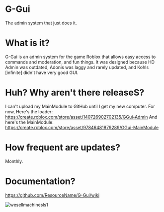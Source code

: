 # G-Gui
The admin system that just does it.


# What is it?
G-Gui is an admin system for the game Roblox that allows easy access to commands and moderation, and fun things.
It was designed because HD Admin was outdated, Adonis was laggy and rarely updated, and Kohls [infinite] didn't have very good GUI.

# Huh? Why aren't there releaseS?
I can't upload my MainModule to GitHub until I get my new computer.
For now, 
Here's the loader: https://create.roblox.com/store/asset/140726902702135/GGui-Admin
And here's the MainModule: https://create.roblox.com/store/asset/97846481879289/GGui-MainModule

# How frequent are updates?
Monthly.

# Documentation?
https://github.com/ResourceName/G-Gui/wiki


![wesellmachinesls1](https://github.com/user-attachments/assets/a1d23b56-7f75-406e-ba2a-5318739e3c42)



